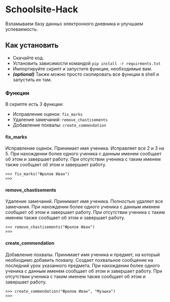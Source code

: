 # Schoolsite-Hack
Взламываем базу данных электронного дневника и улучшаем успеваемость.

## Как установить
- Скачайте код.
- Установить зависимости командой `pip install -r requirments.txt`
- Импортируйте скрипт и запустите функции, необходимые вам. 
- ***(optional)*** Также можно просто скопировать все функции в shell и запустить их там.

### Функции
В скрипте есть 3 функции:
- Исправление оценок: `fix_marks`
- Удаление замечаний: `remove_chastisements`
- Добавление похвалы: `create_commendation`

#### fix_marks
Исправление оценок. Принимает имя ученика. Исправляет все 2 и 3 на 5. При нахождении более одного ученика с данным именем сообщает об этом и завершает работу. При отсутствии ученика с таким именем также сообщает об этом и завершает работу.

    >>> fix_marks("Фролов Иван")
    >>>

#### remove_chastisements
Удаление замечаний. Принимает имя ученика. Полностью удаляет все замечания. При нахождении более одного ученика с данным именем сообщает об этом и завершает работу. При отсутствии ученика с таким именем также сообщает об этом и завершает работу.

    >>> remove_chastisements("Фролов Иван")
    >>>

#### create_commendation
Добавление похвалы. Принимает имя ученика и предмет, на который необходимо добавить похвалу. Создает похвальное сообщение на последний урок указанного предмета. При нахождении более одного ученика с данным именем сообщает об этом и завершает работу. При отсутствии ученика с таким именем также сообщает об этом и завершает работу.

    >>> create_commendation("Фролов Иван", "Музыка")
    >>>

